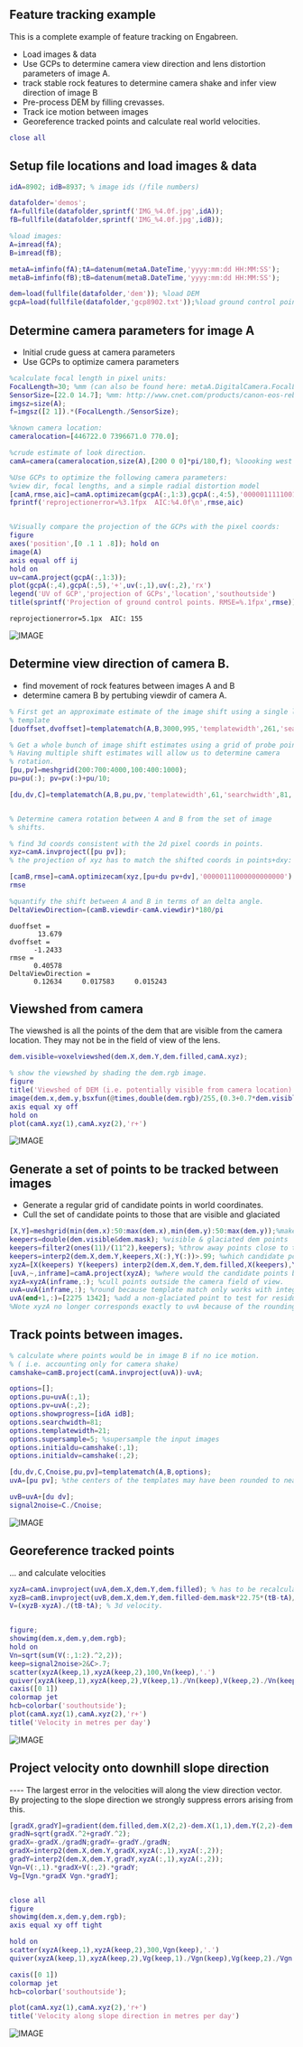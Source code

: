 

Feature tracking example
----------------------------------------------------------

This is a complete example of feature tracking on Engabreen.

   + Load images & data
   + Use GCPs to determine camera view direction and lens distortion   parameters of image A.
   + track stable rock features to determine camera shake and infer view direction   of image B
   + Pre-process DEM by filling crevasses.
   + Track ice motion between images
   + Georeference tracked points and calculate real world velocities.
```matlab
close all
```


Setup file locations and load images & data
----------------------------------------------------------

```matlab
idA=8902; idB=8937; % image ids (/file numbers)

datafolder='demos';
fA=fullfile(datafolder,sprintf('IMG_%4.0f.jpg',idA));
fB=fullfile(datafolder,sprintf('IMG_%4.0f.jpg',idB));

%load images:
A=imread(fA);
B=imread(fB);

metaA=imfinfo(fA);tA=datenum(metaA.DateTime,'yyyy:mm:dd HH:MM:SS');
metaB=imfinfo(fB);tB=datenum(metaB.DateTime,'yyyy:mm:dd HH:MM:SS');

dem=load(fullfile(datafolder,'dem')); %load DEM
gcpA=load(fullfile(datafolder,'gcp8902.txt'));%load ground control points for image A
```


Determine camera parameters for image A
----------------------------------------------------------

   + Initial crude guess at camera parameters
   + Use GCPs to optimize camera parameters
```matlab
%calculate focal length in pixel units:
FocalLength=30; %mm (can also be found here: metaA.DigitalCamera.FocalLength)
SensorSize=[22.0 14.7]; %mm: http://www.cnet.com/products/canon-eos-rebel-t3/specs/
imgsz=size(A);
f=imgsz([2 1]).*(FocalLength./SensorSize);

%known camera location:
cameralocation=[446722.0 7396671.0 770.0];

%crude estimate of look direction.
camA=camera(cameralocation,size(A),[200 0 0]*pi/180,f); %loooking west

%Use GCPs to optimize the following camera parameters:
%view dir, focal lengths, and a simple radial distortion model
[camA,rmse,aic]=camA.optimizecam(gcpA(:,1:3),gcpA(:,4:5),'00000111110010000000');
fprintf('reprojectionerror=%3.1fpx  AIC:%4.0f\n',rmse,aic)


%Visually compare the projection of the GCPs with the pixel coords:
figure
axes('position',[0 .1 1 .8]); hold on
image(A)
axis equal off ij
hold on
uv=camA.project(gcpA(:,1:3));
plot(gcpA(:,4),gcpA(:,5),'+',uv(:,1),uv(:,2),'rx')
legend('UV of GCP','projection of GCPs','location','southoutside')
title(sprintf('Projection of ground control points. RMSE=%.1fpx',rmse))
```

```
reprojectionerror=5.1px  AIC: 155

```
    
![IMAGE](demoengabreen_01.png)


Determine view direction of camera B.
----------------------------------------------------------

   + find movement of rock features between images A and B
   + determine camera B by pertubing viewdir of camera A.
```matlab
% First get an approximate estimate of the image shift using a single large
% template
[duoffset,dvoffset]=templatematch(A,B,3000,995,'templatewidth',261,'searchwidth',400,'supersample',0.5,'showprogress',false)

% Get a whole bunch of image shift estimates using a grid of probe points.
% Having multiple shift estimates will allow us to determine camera
% rotation.
[pu,pv]=meshgrid(200:700:4000,100:400:1000);
pu=pu(:); pv=pv(:)+pu/10;

[du,dv,C]=templatematch(A,B,pu,pv,'templatewidth',61,'searchwidth',81,'supersample',3,'initialdu',duoffset,'initialdv',dvoffset);


% Determine camera rotation between A and B from the set of image
% shifts.

% find 3d coords consistent with the 2d pixel coords in points.
xyz=camA.invproject([pu pv]);
% the projection of xyz has to match the shifted coords in points+dxy:

[camB,rmse]=camA.optimizecam(xyz,[pu+du pv+dv],'00000111000000000000'); %optimize 3 view direction angles to determine camera B.
rmse

%quantify the shift between A and B in terms of an delta angle.
DeltaViewDirection=(camB.viewdir-camA.viewdir)*180/pi
```

```
duoffset =
       13.679
dvoffset =
      -1.2433
rmse =
      0.40578
DeltaViewDirection =
      0.12634     0.017583     0.015243

```
    

Viewshed from camera
----------------------------------------------------------

The viewshed is all the points of the dem that are visible from the camera location. They may not be in the field of view of the lens.

```matlab
dem.visible=voxelviewshed(dem.X,dem.Y,dem.filled,camA.xyz);

% show the viewshed by shading the dem.rgb image.
figure
title('Viewshed of DEM (i.e. potentially visible from camera location)')
image(dem.x,dem.y,bsxfun(@times,double(dem.rgb)/255,(0.3+0.7*dem.visible)))
axis equal xy off
hold on
plot(camA.xyz(1),camA.xyz(2),'r+')
```

![IMAGE](demoengabreen_02.png)


Generate a set of points to be tracked between images
----------------------------------------------------------

   + Generate a regular grid of candidate points in world coordinates.
   + Cull the set of candidate points to those that are visible and glaciated
```matlab
[X,Y]=meshgrid(min(dem.x):50:max(dem.x),min(dem.y):50:max(dem.y));%make a 50m grid
keepers=double(dem.visible&dem.mask); %visible & glaciated dem points
keepers=filter2(ones(11)/(11^2),keepers); %throw away points close to the edge of visibility
keepers=interp2(dem.X,dem.Y,keepers,X(:),Y(:))>.99; %which candidate points fullfill the criteria.
xyzA=[X(keepers) Y(keepers) interp2(dem.X,dem.Y,dem.filled,X(keepers),Y(keepers))];
[uvA,~,inframe]=camA.project(xyzA); %where would the candidate points be in image A
xyzA=xyzA(inframe,:); %cull points outside the camera field of view.
uvA=uvA(inframe,:); %round because template match only works with integer pixel coords
uvA(end+1,:)=[2275 1342]; %add a non-glaciated point to test for residual camera movement (here a tunnel entrance)
%Note xyzA no longer corresponds exactly to uvA because of the rounding.
```


Track points between images.
----------------------------------------------------------

```matlab
% calculate where points would be in image B if no ice motion.
% ( i.e. accounting only for camera shake)
camshake=camB.project(camA.invproject(uvA))-uvA;

options=[];
options.pu=uvA(:,1);
options.pv=uvA(:,2);
options.showprogress=[idA idB];
options.searchwidth=81;
options.templatewidth=21;
options.supersample=5; %supersample the input images
options.initialdu=camshake(:,1);
options.initialdv=camshake(:,2);

[du,dv,C,Cnoise,pu,pv]=templatematch(A,B,options);
uvA=[pu pv]; %the centers of the templates may have been rounded to nearest pixel.

uvB=uvA+[du dv];
signal2noise=C./Cnoise;
```

![IMAGE](demoengabreen_03.png)


Georeference tracked points
----------------------------------------------------------

... and calculate velocities

```matlab
xyzA=camA.invproject(uvA,dem.X,dem.Y,dem.filled); % has to be recalculated because uvA has been rounded.
xyzB=camB.invproject(uvB,dem.X,dem.Y,dem.filled-dem.mask*22.75*(tB-tA)/365); % impose a thinning of the DEM of 23m/yr between images.
V=(xyzB-xyzA)./(tB-tA); % 3d velocity.


figure;
showimg(dem.x,dem.y,dem.rgb);
hold on
Vn=sqrt(sum(V(:,1:2).^2,2));
keep=signal2noise>2&C>.7;
scatter(xyzA(keep,1),xyzA(keep,2),100,Vn(keep),'.')
quiver(xyzA(keep,1),xyzA(keep,2),V(keep,1)./Vn(keep),V(keep,2)./Vn(keep),.2,'k')
caxis([0 1])
colormap jet
hcb=colorbar('southoutside');
plot(camA.xyz(1),camA.xyz(2),'r+')
title('Velocity in metres per day')
```

![IMAGE](demoengabreen_04.png)


Project velocity onto downhill slope direction
----------------------------------------------------------

---- The largest error in the velocities will along the view direction vector. By projecting to the slope direction we strongly suppress errors arising from this.

```matlab
[gradX,gradY]=gradient(dem.filled,dem.X(2,2)-dem.X(1,1),dem.Y(2,2)-dem.Y(1,1));
gradN=sqrt(gradX.^2+gradY.^2);
gradX=-gradX./gradN;gradY=-gradY./gradN;
gradX=interp2(dem.X,dem.Y,gradX,xyzA(:,1),xyzA(:,2));
gradY=interp2(dem.X,dem.Y,gradY,xyzA(:,1),xyzA(:,2));
Vgn=V(:,1).*gradX+V(:,2).*gradY;
Vg=[Vgn.*gradX Vgn.*gradY];


close all
figure
showimg(dem.x,dem.y,dem.rgb);
axis equal xy off tight

hold on
scatter(xyzA(keep,1),xyzA(keep,2),300,Vgn(keep),'.')
quiver(xyzA(keep,1),xyzA(keep,2),Vg(keep,1)./Vgn(keep),Vg(keep,2)./Vgn(keep),.2,'k')

caxis([0 1])
colormap jet
hcb=colorbar('southoutside');

plot(camA.xyz(1),camA.xyz(2),'r+')
title('Velocity along slope direction in metres per day')
```

![IMAGE](demoengabreen_05.png)
